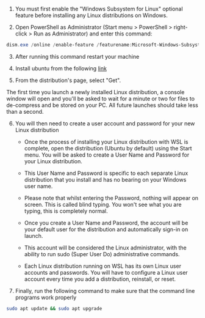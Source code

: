 
1. You must first enable the "Windows Subsystem for Linux" optional feature before installing any Linux distributions on Windows.

2. Open PowerShell as Administrator (Start menu > PowerShell > right-click > Run as Administrator) and enter this command:

```PowerShell
dism.exe /online /enable-feature /featurename:Microsoft-Windows-Subsystem-Linux /all /norestart
```  
3. After running this command restart your machine

4. Install ubuntu from the following [link](https://apps.microsoft.com/detail/9NZ3KLHXDJP5?hl=en-us&gl=GR&ocid=pdpshare)

5. From the distribution's page, select "Get".

The first time you launch a newly installed Linux distribution, a console window will open and you'll be asked to wait for a minute or two for files to de-compress and be stored on your PC. All future launches should take less than a second.

6. You will then need to create a user account and password for your new Linux distribution

    * Once the process of installing your Linux distribution with WSL is complete, open the distribution (Ubuntu by default) using the Start menu. You will be asked to create a User   Name and Password for your Linux distribution.

    * This User Name and Password is specific to each separate Linux distribution that you install and has no bearing on your Windows user name.

    * Please note that whilst entering the Password, nothing will appear on screen. This is called blind typing. You won't see what you are typing, this is completely normal.

    * Once you create a User Name and Password, the account will be your default user for the distribution and automatically sign-in on launch.

    * This account will be considered the Linux administrator, with the ability to run sudo (Super User Do) administrative commands.

    * Each Linux distribution running on WSL has its own Linux user accounts and passwords. You will have to configure a Linux user account every time you add a distribution, reinstall, or reset. 

7. Finally, run the following command to make sure that the command line programs work properly  

```Bash
sudo apt update && sudo apt upgrade
```
